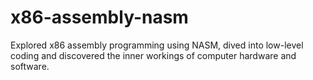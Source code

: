 # x86-assembly-nasm
Explored x86 assembly programming using NASM, dived into low-level coding and discovered the inner workings of computer hardware and software.
